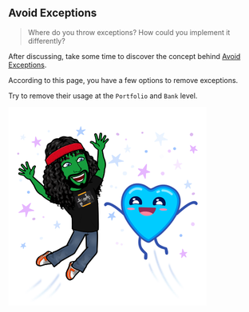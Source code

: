 ## Avoid Exceptions
> Where do you throw exceptions? How could you implement it differently?

After discussing, take some time to discover the concept behind [Avoid Exceptions](https://xtrem-tdd.netlify.app/Flavours/avoid-exceptions).

According to this page, you have a few options to remove exceptions.

Try to remove their usage at the `Portfolio` and `Bank` level.

![No exception](../../docs/img/no-exception.png)